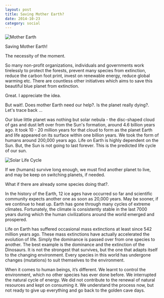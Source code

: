 ```yaml
---
layout: post
title: Saving Mother Earth?
date: 2014-10-23
category: social
---
```


![Mother Earth](http://2.bp.blogspot.com/-ONrlbWf8I88/UDFtPBFaPlI/AAAAAAAAU9I/ha-IEq8DUUI/s160012345/earth.gif)  

Saving Mother Earth! 

The necessity of the moment. 

So many non-profit organizations, individuals and governments work tirelessly to protect the forests, prevent many species from extinction, reduce the carbon foot print, invest on renewable energy, reduce global warming etc. There are countless other initiatives which aims to save this beautiful blue planet from extinction.

Great. I appreciate the idea. 

But wait!. Does mother Earth need our help?. Is the planet really dying?. Let's trace back ...  

Our blue little planet was nothing but solar nebula - the disc-shaped cloud of gas and dust left over from the Sun's formation, around 4.6 billion years ago. It took 10 - 20 million years for that cloud to form as the planet Earth and life appeared on its surface within one billion years. We took the form of humans around 200,000 years ago. Life on Earth is highly dependent on the Sun. But, the Sun is not going to last forever. This is the predicted life cycle of our sun. 

![Solar Life Cycle](http://1.bp.blogspot.com/-VTfY4k3MaNk/UDHyvE0utJI/AAAAAAAAU9g/EPAGCnoKjqQ/s1600/700px-Solar_Life_Cycle.svg.png)  

If we (humans) survive long enough, we must find another planet to live, and may be keep on switching planets, if needed.  

What if there are already some species doing that?.  

In the history of the Earth, 12 ice ages have occurred so far and scientific community expects another one as soon as 20,000 years. May be sooner, if we continue to heat up. Earth has gone through many cycles of extreme climates. Fortunately, the climate is consistently stable in the last 7000 years during which the human civilizations around the world emerged and prospered.  

Life on Earth has suffered occasional mass extinctions at least since 542 million years ago. These mass extinctions have actually accelerated the evolution of life. Simply the dominance is passed over from one species to another. The best example is the dominance and the extinction of the Dinosaurs.  It is not the strongest that survives, but the one that adapts itself to the changing environment. Every species in this world has undergone changes (mutations) to suit themselves to the environment.  

When it comes to human beings, it’s different. We learnt to control the environment, which no other species has ever done before. We interrupted the natural cycle of energy. We did not contribute to the renewal of natural resources and kept on consuming it. We understand the process now, but not ready to give up everything and go back to the golden cave days.  

